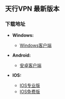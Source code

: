 ## 天行VPN 最新版本

### 下载地址

- **Windows:**            
    * [Windows客户端](https://github.com/newbreedlimited/TXVPN/raw/master/TxWinVPN.zip)
    
- **Android:**                
    * [安卓客户端](https://github.com/newbreedlimited/TXVPN/raw/master/TxWinVPN.zip)
    
- **IOS:**                
    * [IOS专业版](http://172.104.125.5/ios/iosfree.html)
    * [IOS免费版](http://172.104.125.5/ios/iospro.html)
